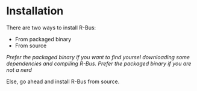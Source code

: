 # Installation

There are two ways to install R-Bus:
- From packaged binary
- From source

*Prefer the packaged binary if you want to find yoursel downloading some dependencies and compiling R-Bus.*
*Prefer the packaged binary if you are not a nerd*

Else, go ahead and install R-Bus from source.
